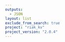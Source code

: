 ```yaml
---
outputs:
  - JSON
layout: list
exclude_from_search: true
project: "riak_kv"
project_version: "2.0.4"
---
```



